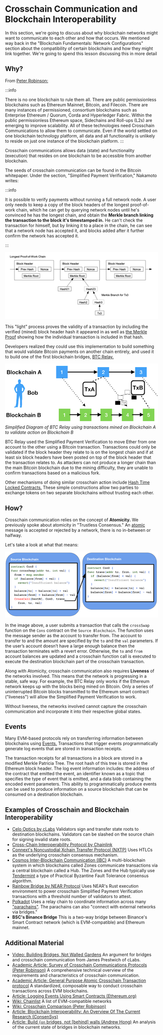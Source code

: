 # Crosschain Communication and Blockchain Interoperability

In this section, we're going to discuss about why blockchain networks might want to communicate to each other and how that occurs. We mentioned way back in the "Blockchain Fundamentals: Network Configurations" section about the compatibility of certain blockchains and how they might link together. We're going to spend this lesson discussing this in more detail

## Why?

From [Peter Robinson:](https://twitter.com/drinkcoffee2010)

:::info

There is no one blockchain to rule them all. There are public permissionless blockchains such as Ethereum Mainnet, Bitcoin, and Filecoin. There are many instances of permissioned, consortium blockchains such as Enterprise Ethereum / Quorum, Corda and Hyperledger Fabric. Within the public permissionless Ethereum space, Sidechains and Roll-ups (L2s) are emerging to improve scalability. All of these technologies need Crosschain Communications to allow them to communicate. Even if the world settled on one blockchain technology platform, all data and all functionality is unlikely to reside on just one instance of the blockchain platform.
:::

Crosschain communications allows data (state) and functionality (execution) that resides on one blockchain to be accessible from another blockchain.

The seeds of crosschain communication can be found in the Bitcoin whitepaper. Under the section, "Simplified Payment Verification," Nakamoto writes:

:::info

It is possible to verify payments without running a full network node. A user only needs to keep a copy of the block headers of the longest proof-of-work chain, which he can get by querying network nodes until he's convinced he has the longest chain, and obtain the **Merkle branch linking the transaction to the block it's timestamped in.** He can't check the transaction for himself, but by linking it to a place in the chain, he can see that a network node has accepted it, and blocks added after it further confirm the network has accepted it.

:::

![Diagram of a Simplified Payment Verification from Bitcoin whitepaper](../../../img/S08/spv-1.png)

This "light" process proves the validity of a transaction by including the verified (mined) block header hash it appeared in as well as [the Merkle Proof](https://blog.ethereum.org/2015/11/15/merkling-in-ethereum/) showing how the individual transaction is included in that hash.

Developers realized they could use this implementation to build something that would validate Bitcoin payments on another chain entirely, and used it to build one of the first blockchain bridges, [BTC Relay.](https://buildmedia.readthedocs.org/media/pdf/btc-relay/latest/btc-relay.pdf)

![Simplified notion of BTC Relay](../../../img/S08/btc-relay-1.png)
_Simplified Diagram of BTC Relay using transactions mined on Blockchain A to validate action on Blockchain B_

BTC Relay used the Simplified Payment Verification to move Ether from one account to the other using a Bitcoin transaction. Transactions could only be validated if the block header they relate to is on the longest chain and if at least six block headers have been posted on top of the block header that the transaction relates to. As attackers can not produce a longer chain than the main Bitcoin blockchain due to the mining difficulty, they are unable to confirm transactions based on a malicious fork.

Other mechanisms of doing similar crosschain action include [Hash Time Locked Contracts.](https://en.bitcoin.it/wiki/Hash_Time_Locked_Contracts) These simple constructions allow two parties to exchange tokens on two separate blockchains without trusting each other.

## How?

Crosschain communication relies on the concept of <b>Atomicity.</b> We previously spoke about atomicity in "Trustless Consensus." An [atomic](https://en.wikipedia.org/wiki/Atomic_commit) message is accepted or rejected by a network, there is no in-between or halfway.

Let's take a look at what that means:

![Crosschain Atomic Communication](../../../img/S08/atomic-1.png)

In the image above, a user submits a transaction that calls the `crossSwap` function on the `Cons` contract on the `Source Blockchain`. The function uses the message sender as the account to transfer from. The account to transfer to and the amount are specified by the `to` and the `val` parameters. If the user’s account doesn’t have a large enough balance then the transaction terminates with a revert error. Otherwise, the `to` and `from` account balances are updated and a crosschain function call is executed to execute the destination blockchain part of the crosschain transaction.

Along with Atomicity, crosschain communication also requires <b>Liveness</b> of the networks involved. This means that the network is progressing in a stable, safe way. For example, the BTC Relay only works if the Ethereum network keeps up with the blocks being mined on Bitcoin. Only a series of uninterrupted Bitcoin blocks transmitted to the Ethereum smart contract ("liveness") will allow the Simplified Payment Verification to work.

Without liveness, the networks involved cannot capture the crosschain communication and incorporate it into their respective global states.

## Events

Many EVM-based protocols rely on transferring information between blockchains using [Events.](https://ethereum.org/it/developers/tutorials/logging-events-smart-contracts/) Transactions that trigger events programmatically generate log events that are stored in transaction receipts.

The transaction receipts for all transactions in a block are stored in a modified Merkle Patricia Tree. The root hash of this tree is stored in the Ethereum block header. The log event information includes: the address of the contract that emitted the event, an identifier known as a topic that specifies the type of event that is emitted, and a data blob containing the encoded event parameters. This ability to programmatically produce events can be used to produce information on a source blockchain that can be consumed on a destination blockchain.

## Examples of Crosschain and Blockchain Interoperability

- [Celo Optics by cLabs](https://medium.com/celoorg/announcing-optics-a-gas-efficient-interoperability-standard-for-cross-chain-communication-e597163b2) Validators sign and transfer state roots to destination blockchains. Validators can be slashed on the source chain for signing invalid state roots.
- [Cross-Chain Interoperability Protocol by Chainlink](https://blog.chain.link/introducing-the-cross-chain-interoperability-protocol-ccip/)
- [Connext's Noncustodial Xchain Transfer Protocol (NXTP)](https://medium.com/connext/nxtp-a-simpler-xchain-protocol-88760697ea04) Uses HTLCs as the underlying crosschain consensus mechanism.
- [Cosmos Inter-Blockchain Communication (IBC)](https://github.com/cosmos/cosmos/blob/master/WHITEPAPER.md) A multi-blockchain system in which blockchains called Zones communicate transactions via a central blockchain called a Hub. The Zones and the Hub typically use [Tendermint](https://tendermint.com/ibc/) a type of Practical Byzantine Fault Tolerance consensus algorithm.
- [Rainbow Bridge by NEAR Protocol](https://near.org/blog/eth-near-rainbow-bridge/) Uses NEAR's Rust execution environment to power crosschain Simplified Payment Verification transactions with a threshold number of validators to attest.
- [Polkadot](https://polkadot.network/technology/) Uses a relay chain to coordinate information across many ["parachains"](https://wiki.polkadot.network/docs/learn-architecture). The parachains can also "connect with external networks via bridges."
- **BSC's Binance Bridge** This is a two-way bridge between Binance's Smart Contract network (which is EVM-compatible) and Ethereum mainnet.

## Additional Material

- [Video: Building Bridges, Not Walled Gardens](https://www.youtube.com/watch?v=ZQJWMiX4hT0) An argument for bridges and crosschain communication from James Prestwich of cLabs.
- [Academic Article: Survey of Crosschain Communications Protocols (Peter Robinson)](https://arxiv.org/abs/2004.09494) A comprehensive technical overview of the requirements and characteristics of crosschain communication.
- [Academic Article: General Purpose Atomic Crosschain Transaction protocol](https://arxiv.org/abs/2011.12783) A standardized, composable way to conduct crosschain transactions across EVM blockchains.
- [Article: Logging Events Using Smart Contracts (Ethereum.org)](https://ethereum.org/it/developers/tutorials/logging-events-smart-contracts/)
- [Wiki: Chainlist](https://chainlist.org/) A list of EVM-compatible networks
- [Wiki: Crosschain Comparison (Peter Robinson)](https://docs.google.com/spreadsheets/d/1bEJRcAM7ahBZK21zmDAH5mJoLM6wE0lG1IsySm-CCqk/edit#gid=0)
- [Article: Blockchain Interoperability: An Overview Of The Current Research (ConsenSys)](https://consensys.net/blog/news/blockchain-interoperability-an-overview-of-the-current-research/)
- [Article: Build `{on` bridges, not [behind] walls (Andrew Hong)](https://ath.mirror.xyz/Y2XBh3HRu5B0S3qw974txvIv0JDz7Tu-yIKVTes7DUU) An analysis of the current state of bridges in blockchain networks.
